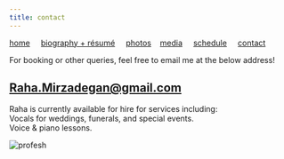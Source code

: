 ```yaml
---
title: contact
---
```


[home](https://raharules.github.io/)&nbsp;&nbsp;&nbsp;&nbsp; [biography + résumé](https://raharules.github.io/raharules.github.io/about.html)&nbsp;&nbsp;&nbsp;&nbsp; [photos](https://raharules.github.io/raharules.github.io/photos.html)&nbsp;&nbsp;&nbsp; [media](https://raharules.github.io/raharules.github.io/media.html)&nbsp;&nbsp;&nbsp;&nbsp; [schedule](https://raharules.github.io/raharules.github.io/schedule.html)&nbsp;&nbsp;&nbsp;&nbsp; [contact](https://raharules.github.io/raharules.github.io/contact.html)


For booking or other queries, feel free to email me at the below address!

## Raha.Mirzadegan@gmail.com

Raha is currently available for hire for services including: <br />
Vocals for weddings, funerals, and special events. <br />
Voice & piano lessons.

![profesh](https://raharules.github.io/004_Raha-(ZF-6489-43094-1-001).jpg)
